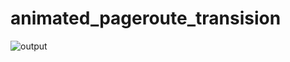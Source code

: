 # animated_pageroute_transision

![output](https://user-images.githubusercontent.com/35651583/105500505-90bd4c80-5cf5-11eb-8d32-615caa07b603.gif)
